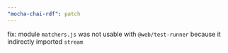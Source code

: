 ```yaml
---
"mocha-chai-rdf": patch
---
```


fix: module `matchers.js` was not usable with `@web/test-runner` because it indirectly imported `stream`
